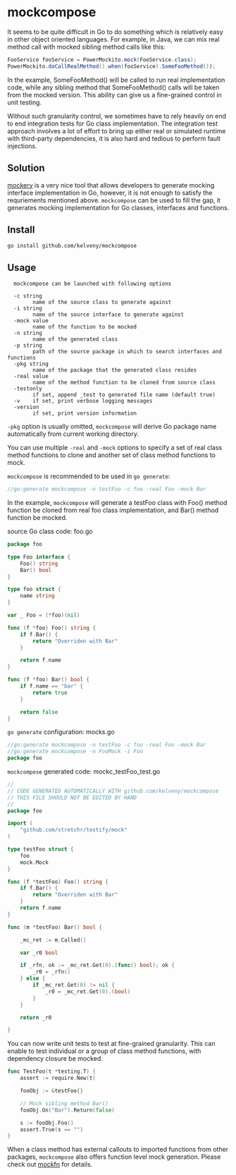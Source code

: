 # mockcompose

It seems to be quite difficult in Go to do something which is relatively easy in other object oriented languages. For example, in Java, we can mix real method call with mocked sibling method calls like this:
```java
FooService fooService = PowerMockito.mock(FooService.class);
PowerMockito.doCallRealMethod().when(fooService).SomeFooMethod());
```
In the example, SomeFooMethod() will be called to run real implementation code, while any sibling method that SomeFooMethod() calls will be taken from the mocked version. This ability can give us a fine-grained control in unit testing.

Without such granularity control, we sometimes have to rely heavily on end to end integration tests for Go class implementation. The integration test approach involves a lot of effort to bring up either real or simulated runtime with third-party dependencies, it is also hard and tedious to perform fault injections.

## Solution
[mockery](https://github.com/vektra/mockery) is a very nice tool that allows developers to generate mocking interface implementation in Go, however, it is not enough to satisfy the requriements mentioned above. `mockcompose` can be used to fill the gap, it generates mocking implementation for Go classes, interfaces and functions.

## Install
```
go install github.com/kelveny/mockcompose
```

## Usage

```
  mockcompose can be launched with following options

  -c string
        name of the source class to generate against
  -i string
        name of the source interface to generate against
  -mock value
        name of the function to be mocked
  -n string
        name of the generated class
  -p string
        path of the source package in which to search interfaces and functions
  -pkg string
        name of the package that the generated class resides
  -real value
        name of the method function to be cloned from source class
  -testonly
        if set, append _test to generated file name (default true)
  -v    if set, print verbose logging messages
  -version
        if set, print version information
```
`-pkg` option is usually omitted, `mockcompose` will derive Go package name automatically from current working directory.

You can use multiple `-real` and `-mock` options to specify a set of real class method functions to clone and another set of class method functions to mock.

`mockcompose` is recommended to be used in `go generate`:
```go
//go:generate mockcompose -n testFoo -c foo -real Foo -mock Bar
```
In the example, `mockcompose` will generate a testFoo class with Foo() method function be cloned from real foo class implementation, and Bar() method function be mocked.

source Go class code: foo.go
```go
package foo

type Foo interface {
	Foo() string
	Bar() bool
}

type foo struct {
	name string
}

var _ Foo = (*foo)(nil)

func (f *foo) Foo() string {
	if f.Bar() {
		return "Overriden with Bar"
	}

	return f.name
}

func (f *foo) Bar() bool {
	if f.name == "bar" {
		return true
	}

	return false
}
```

`go generate` configuration: mocks.go
```go
//go:generate mockcompose -n testFoo -c foo -real Foo -mock Bar
//go:generate mockcompose -n FooMock -i Foo
package foo
```

`mockcompose` generated code: mockc_testFoo_test.go
```go
//
// CODE GENERATED AUTOMATICALLY WITH github.com/kelveny/mockcompose
// THIS FILE SHOULD NOT BE EDITED BY HAND
//
package foo

import (
	"github.com/stretchr/testify/mock"
)

type testFoo struct {
	foo
	mock.Mock
}

func (f *testFoo) Foo() string {
	if f.Bar() {
		return "Overriden with Bar"
	}
	return f.name
}

func (m *testFoo) Bar() bool {

	_mc_ret := m.Called()

	var _r0 bool

	if _rfn, ok := _mc_ret.Get(0).(func() bool); ok {
		_r0 = _rfn()
	} else {
		if _mc_ret.Get(0) != nil {
			_r0 = _mc_ret.Get(0).(bool)
		}
	}

	return _r0

}
```

You can now write unit tests to test at fine-grained granularity. This can enable to test individual or a group of class method functions, with dependency closure be mocked.

```go
func TestFoo(t *testing.T) {
    assert := require.New(t)

    fooObj := &testFoo{}

    // Mock sibling method Bar()
    fooObj.On("Bar").Return(false)

    s := fooObj.Foo()
    assert.True(s == "")
}
```

When a class method has external callouts to imported functions from other packages, `mockcompose` also offers function level mock generation. Please check out [mockfn](https://github.com/kelveny/mockcompose/tree/main/test/mockfn) for details.
